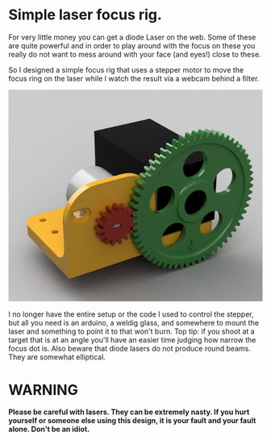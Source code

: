 # Simple laser focus rig.

For very little money you can get a diode Laser on the web.  Some of
these are quite powerful and in order to play around with the focus on
these you really do not want to mess around with your face (and eyes!)
close to these.

So I designed a simple focus rig that uses a stepper motor to move the
focus ring on the laser while I watch the result via a webcam behind a
filter.

![Laser Focus Rig Image](/laser-focus-rig.jpg)

I no longer have the entire setup or the code I used to control the
stepper, but all you need is an arduino, a weldig glass, and somewhere
to mount the laser and something to point it to that won't burn.  Top
tip: if you shoot at a target that is at an angle you'll have an
easier time judging how narrow the focus dot is.  Also beware that
diode lasers do not produce round beams.  They are somewhat
elliptical.

# WARNING

**Please be careful with lasers.  They can be extremely nasty.  If you
hurt yourself or someone else using this design, it is your fault and
your fault alone.  Don't be an idiot.**
